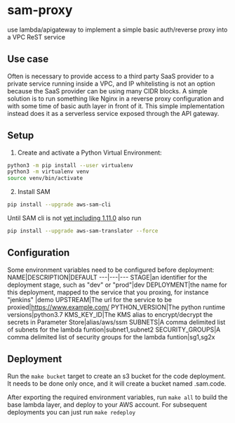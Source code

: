# sam-proxy
use lambda/apigateway to implement a simple basic auth/reverse proxy into a VPC ReST service


## Use case
Often is necessary to provide access to a third party SaaS provider to a private service running inside a VPC, and IP whitelisting is not an option because the SaaS provider can be using many CIDR blocks.
A simple solution is to run something like Nginx in a reverse proxy configuration and with some time of basic auth layer in front of it.
This simple implementation instead does it as a serverless service exposed through the API gateway.

## Setup

1. Create and activate a Python Virtual Environment:

```bash
python3 -m pip install --user virtualenv
python3 -m virtualenv venv
source venv/bin/activate
```

2. Install SAM

```bash
pip install --upgrade aws-sam-cli
```

Until SAM cli is not [yet including 1.11.0](https://github.com/awslabs/aws-sam-cli/issues/1198) also run

```bash
pip install --upgrade aws-sam-translator --force
```



## Configuration
Some environment variables need to be configured before deployment:
NAME|DESCRIPTION|DEFAULT
---|---|---
STAGE|an identifier for the deployment stage, such as "dev" or "prod"|dev
DEPLOYMENT|the name for this deployment, mapped to the service that you proxing, for instance "jenkins" |demo
UPSTREAM|The url for the service to be proxied|https://www.example.com/
PYTHON_VERSION|The python runtime versions|python3.7
KMS_KEY_ID|The KMS alias to encrypt/decrypt the secrets in Parameter Store|alias/aws/ssm
SUBNETS|A comma delimited list of subnets for the lambda funtion|subnet1,subnet2
SECURITY_GROUPS|A comma delimited list of security groups for the lambda funtion|sg1,sg2x

## Deployment

Run the `make bucket` target to create an s3 bucket for the code deployment. It needs to be done only once, and it will create a bucket named <aws-account-number>.sam.code.

After exporting the required environment variables, run `make all` to build the base lambda layer, and deploy to your AWS account. For subsequent deployments you can just run `make redeploy`


